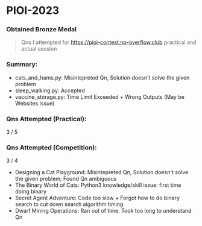 # PIOI-2023
### Obtained Bronze Medal

> Qns I attempted for https://pioi-contest.np-overflow.club practical and actual session

### Summary:
- cats_and_hams.py: Misintepreted Qn, Solution doesn't solve the given problem
- sleep_walking.py: Accepted
- vaccine_storage.py: Time Limit Exceeded + Wrong Outputs (May be Websites issue)

### Qns Attempted (Practical):
3 / 5
### Qns Attempted (Competition):
3 / 4
- Designing a Cat Playground: Misintepreted Qn, Solution doesn't solve the given problem; Found Qn ambiguous
- The Binary World of Cats: Python3 knowledge/skill issue: first time doing binary
- Secret Agent Adventure: Code too slow + Forgot how to do binary search to cut down search algorithm timing
- Dwarf Mining Operations: Ran out of time: Took too long to understand Qn
